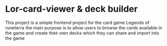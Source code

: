 # Lor-card-viewer & deck builder
This project is a simple frontend project for the card game Legends of runeterra the main purpose is to allow users to browse the cards available in the game and create their own decks which they can share and import into the game
